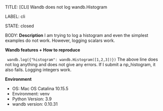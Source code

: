 TITLE:
[CLI] Wandb does not log wandb.Histogram

LABEL:
cli

STATE:
closed

BODY:
**Description**
I am trying to log a histogram and even the simplest examples do not work. However, logging scalars work. 

**Wandb features + How to reproduce**

` 
wandb.log({"histogram": wandb.Histogram([1,2,3])})
`
The above line does not log anything and does not give any errors. If I submit a np_histogram, it also fails. Logging integers work. 

**Environment**
- OS: Mac OS Catalina 10.15.5
- Environment: venv
- Python Version: 3.9
- wandb version: 0.10.31


